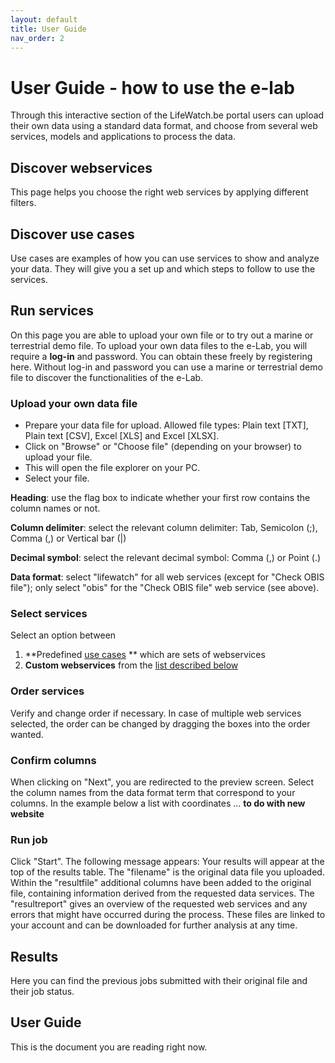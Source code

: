 ```yaml
---
layout: default
title: User Guide
nav_order: 2
---
```


# User Guide - how to use the e-lab
Through this interactive section of the LifeWatch.be portal users can upload their own data using a standard data format, and choose from several web services, models and applications to process the data.

## Discover webservices 
This page helps you choose the right web services by applying different filters. 

## Discover use cases 
Use cases are examples of how you can use services to show and analyze your data. They will give you a set up and which steps to follow to use the services. 

## Run services 
On this page you are able to upload your own file or to try out a marine or terrestrial demo file. 
To upload your own data files to the e-Lab, you will require a **log-in** and password. You can obtain these freely by registering here. 
Without log-in and password you can use a marine or terrestrial demo file to discover the functionalities of the e-Lab.

### Upload your own data file

- Prepare your data file for upload. Allowed file types: Plain text [TXT], Plain text [CSV], Excel [XLS] and Excel [XLSX]. 
- Click on "Browse" or "Choose file" (depending on your browser) to upload your file.
- This will open the file explorer on your PC.
- Select your file.

**Heading**: use the flag box to indicate whether your first row contains the column names or not.

**Column delimiter**: select the relevant column delimiter: Tab, Semicolon (;), Comma (,) or Vertical bar (|)

**Decimal symbol**: select the relevant decimal symbol: Comma (,) or Point (.)

**Data format**: select "lifewatch" for all web services (except for "Check OBIS file"); only select "obis" for the "Check OBIS file" web service (see above).

### Select services

Select an option between 
1. **Predefined [use cases](docs/use-cases.md) ** which are sets of webservices
1. **Custom webservices** from the [list described below](docs/web-services-description.md) 

### Order services 
Verify and change order if necessary. In case of multiple web services selected, the order can be changed by dragging the boxes into the order wanted.

### Confirm columns
When clicking on "Next", you are redirected to the preview screen. Select the column names from the data format term that correspond to your columns. In the example below a list with coordinates ... **to do with new website**

### Run job
Click "Start". The following message appears: Your results will appear at the top of the results table. The "filename" is the original data file you uploaded. Within the "resultfile" additional columns have been added to the original file, containing information derived from the requested data services. The "resultreport" gives an overview of the requested web services and any errors that might have occurred during the process. These files are linked to your account and can be downloaded for further analysis at any time. 

## Results 
Here you can find the previous jobs submitted with their original file and their job status.

## User Guide 
This is the document you are reading right now.
